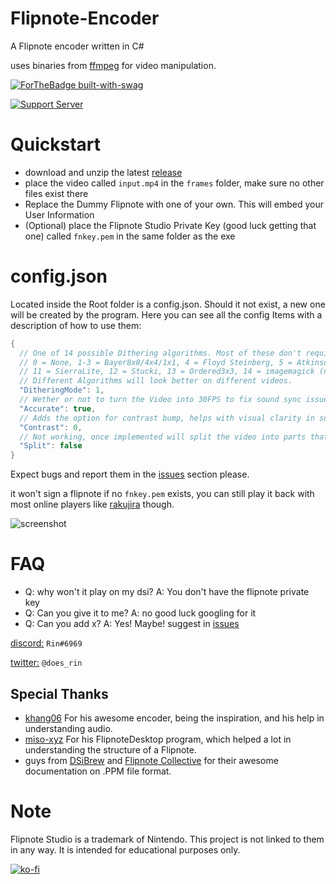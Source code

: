 # Flipnote-Encoder

A Flipnote encoder written in C#

uses binaries from [ffmpeg](https://ffmpeg.org) for video manipulation.

[![ForTheBadge built-with-swag](http://ForTheBadge.com/images/badges/built-with-swag.svg)](https://github.com/RinLovesYou) 

[![Support Server](https://img.shields.io/discord/815244291366453259.svg?label=Support_Server&logo=Discord&colorB=7289da&style=for-the-badge)](https://discord.gg/MBM9ZeAjna)

# Quickstart
* download and unzip the latest [release](https://github.com/RinLovesYou/Flipnote-Encoder/releases) 
* place the video called `input.mp4` in the `frames` folder, make sure no other files exist there
* Replace the Dummy Flipnote with one of your own. This will embed your User Information
* (Optional) place the Flipnote Studio Private Key (good luck getting that one) called `fnkey.pem` in the same folder as the exe

# config.json
Located inside the Root folder is a config.json. Should it not exist, a new one will be created by the program.
Here you can see all the config Items with a description of how to use them:
```Java
{
  // One of 14 possible Dithering algorithms. Most of these don't require imagemagick to be installed, except for the last one.
  // 0 = None, 1-3 = Bayer8x8/4x4/1x1, 4 = Floyd Steinberg, 5 = Atkinson, 6 = Burkes, 7 = Jarvis, 8 = StevensonArce, 9 = Sierra2, 10 = Sierra3 
  // 11 = SierraLite, 12 = Stucki, 13 = Ordered3x3, 14 = imagemagick (needs to be installed)
  // Different Algorithms will look better on different videos.
  "DitheringMode": 1,
  // Wether or not to turn the Video into 30FPS to fix sound sync issues. Is on by default to avoid these issues. Can save a bit on filesize for <30FPS videos.
  "Accurate": true,
  // Adds the option for contrast bump, helps with visual clarity in some cases
  "Contrast": 0,
  // Not working, once implemented will split the video into parts that are all playable on a dsi/3ds
  "Split": false
}
```

Expect bugs and report them in the [issues](https://github.com/RinLovesYou/Flipnote-Encoder/issues) section please.

it won't sign a flipnote if no `fnkey.pem` exists, you can still play it back with most online players like [rakujira](https://flipnote.rakujira.jp) though.

![screenshot](https://media.discordapp.net/attachments/738116823035150356/812439551930007582/unknown.png)

# FAQ
* Q: why won't it play on my dsi? A: You don't have the flipnote private key
* Q: Can you give it to me? A: no good luck googling for it
* Q: Can you add x? A: Yes! Maybe! suggest in [issues](https://github.com/RinLovesYou/Flipnote-Signer/issues)

[discord:](https://discord.gg/MBM9ZeAjna) `Rin#6969`

[twitter:](https://twitter.com/does_rin) `@does_rin`

## Special Thanks
* [khang06](https://github.com/khang06) For his awesome encoder, being the inspiration, and his help in understanding audio.
* [miso-xyz](https://github.com/miso-xyz) For his FlipnoteDesktop program, which helped a lot in understanding the structure of a Flipnote.
* guys from [DSiBrew](https://dsibrew.org/wiki/Main_Page) and [Flipnote Collective](https://github.com/Flipnote-Collective) for their awesome documentation on .PPM file format.

# Note
Flipnote Studio is a trademark of Nintendo. This project is not linked to them in any way. It is intended for educational purposes only.

[![ko-fi](https://www.ko-fi.com/img/githubbutton_sm.svg)](https://ko-fi.com/K3K61YCS7)
